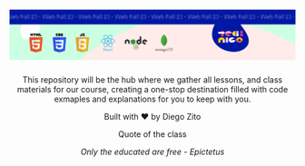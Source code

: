 <h1 align="center">
  <a href="https://github.com/Technigo/Web-Fall-23">
    <img src="./assets/imgs/banner.svg" alt="Fall 23 - Web">
  </a>
</h1>
  <p align="center">
 This repository will be the hub where we gather all lessons, and class materials for our course, creating a one-stop destination filled with code exmaples and explanations for you to keep with you. 
</p>
 <p align="center" style="font: 16px">
 Built with ❤️ by  Diego Zito
</p>
<p align="center" style="font: 16px">
 Quote of the class
</p>
<p align="center" style="font:16px; font-style:italic">
 Only the educated are free  - Epictetus
</p>
